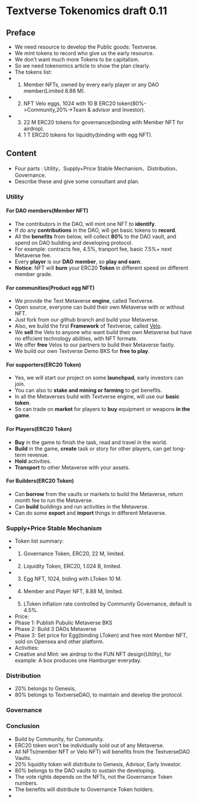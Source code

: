 # Textverse Tokenomics draft 0.11

## Preface
+ We need resource to develop the Public goods: Textverse.
+ We mint tokens to record who give us the early resource.
+ We don't want much more Tokens to be capitalism.
+ So we need tokenomics article to show the plan clearly.
+ The tokens list: 
+ 1) Member NFTs, owned by every early player or any DAO member(Limited 8.88 M).
+ 2) NFT Velo eggs, 1024 with 10 B ERC20 token(80%->Community,20%->Team & advisor and Investor).
+ 3) 22 M ERC20 tokens for governance(binding with Member NFT for airdrop).
  4) 1 T ERC20 tokens for liquidity(binding with egg NFT). 

## Content

+ Four parts : Utility、Supply+Price Stable Mechanism、Distribution、Governance.
+ Describe these and give some consultant and plan.

### Utility

#### For DAO members(Member NFT)

+ The contributors in the DAO, will mint one NFT to **identify**.
+ If do any **contributions** in the DAO, will get basic tokens to **record**.
+ All the **benefits** from below, will collect **80%** to the DAO vault, and spend on DAO building and developing protocol.
+ For example: contracts fee, 4.5%, tranport fee, basic 7.5%+ next Metaverse fee.
+ Every **player** is our **DAO** **member**, so **play and earn**.
+ **Notice**: NFT will **burn** your ERC20 **Token** in different speed on different member grade.

#### For communities(Product egg NFT)

+ We provide the Text Metaverse **engine**, called Textverse.
+ Open source, everyone can build their own Metaverse with or without NFT.
+ Just fork from our github branch and build your Metaverse.
+ Also, we build the first **Framework** of Textverse, called [Velo](https://en.wikipedia.org/wiki/Benz_Velo).
+ We **sell** the Velo to anyone who want build their own Metaverse but have no efficient technology abilities, with NFT formate.
+ We offer **free** Velos to our partners to build their Metaverse fastly.
+ We build our own Textverse Demo BKS for **free to play**.

#### For supporters(ERC20 Token)

+ Yes, we will start our project on some **launchpad**, early investors can join.
+ You can also to **stake and mining or farming** to get benefits.
+ In all the Metaverses build with  Textverse engine, will use our **basic token**.
+ So can trade on **market** for players to **buy** equipment or weapons **in the game**.

#### For Players(ERC20 Token)

+ **Buy** in the game to finish the task, read and travel in the world.
+ **Build** in the game, **create** task or story for other players, can get long-term revenue.
+ **Hold** activities.
+ **Transport** to other Metaverse with your assets.

#### For Builders(ERC20 Token)

+ Can **borrow** from the vaults or markets to build the Metaverse, return month fee to run the Metaverse.
+ Can **build** buildings and run activities in the Metaverse.
+ Can do some **export** and **import** things in different Metaverse.

### Supply+Price Stable Mechanism

+ Token list summary: 
+ 1. Governance Token, ERC20, 22 M, limited.
+ 2. Liquidity Token, ERC20, 1.024 B, limited.
+ 3. Egg NFT, 1024, biding with LToken 10 M.
+ 4. Member and Player NFT, 8.88 M, limited.
+ 5. LToken inflation rate controlled by Community Governance, default is 4.5%.
+ Price:
+ Phase 1: Publish Pubulic Metaverse BKS
+ Phase 2: Build 3 DAOs Metaverse
+ Phase 3: Set price for Egg(binding LToken) and free mint Member NFT, sold on Opensea and other platform.
+ Activities:
+ Creative and Mint: we airdrop to the FUN NFT design(Utility), for example: A box produces one Hamburger everyday.
### Distribution

+ 20% belongs to Genesis, 
+ 80% belongs to TextverseDAO, to maintain and develop the protocol.

### Governance



### Conclusion
+ Build by Community, for Community.
+ ERC20 token won't be individually sold out of any Metaverse.
+ All NFTs(member NFT or Velo NFT) will benefits from the TextverseDAO Vaults.
+ 20% liquidity token will distribute to Genesis, Advisor, Early Investor.
+ 80% belongs to the DAO vaults to sustain the developing.
+ The vote rights depends on the NFTs, not the Governance Token numbers.
+ The benefits will distribute to Governance Token holders.
+ 



